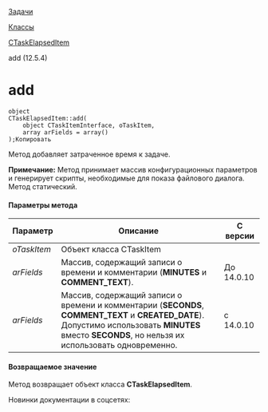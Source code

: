 [Задачи](/api_help/tasks/index.php)

[Классы](/api_help/tasks/classes/index.php)

[CTaskElapsedItem](/api_help/tasks/classes/ctaskelapseditem/index.php)

add (12.5.4)

add
===

```
object
CTaskElapsedItem::add(
	object CTaskItemInterface, oTaskItem,
	array arFields = array()
);Копировать
```

Метод добавляет затраченное время к задаче.

**Примечание:** Метод принимает массив конфигурационных параметров и генерирует скрипты, необходимые для показа файлового диалога. Метод статический.

#### Параметры метода

| Параметр | Описание | С версии |
| --- | --- | --- |
| *oTaskItem* | Объект класса CTaskItem |  |
| *arFields* | Массив, содержащий записи о времени и комментарии (**MINUTES** и **COMMENT\_TEXT**). | До 14.0.10 |
| *arFields* | Массив, содержащий записи о времени и комментарии (**SECONDS**, **COMMENT\_TEXT** и **CREATED\_DATE**). Допустимо использовать **MINUTES** вместо **SECONDS**, но нельзя их использовать одновременно. | с 14.0.10 |

#### Возвращаемое значение

Метод возвращает объект класса **CTaskElapsedItem**.

Новинки документации в соцсетях: